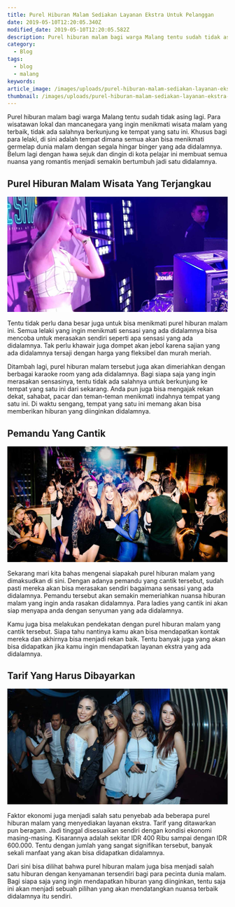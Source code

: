 ```yaml
---
title: Purel Hiburan Malam Sediakan Layanan Ekstra Untuk Pelanggan
date: 2019-05-10T12:20:05.340Z
modified_date: 2019-05-10T12:20:05.582Z
description: Purel hiburan malam bagi warga Malang tentu sudah tidak asing lagi. Para wisatawan lokal dan mancanegara yang ingin menikmati wisata dunia malam.
category:
  - Blog
tags:
  - blog
  - malang
keywords:
article_image: /images/uploads/purel-hiburan-malam-sediakan-layanan-ekstra-untuk-pelanggan-1.jpg
thumbnail: /images/uploads/purel-hiburan-malam-sediakan-layanan-ekstra-untuk-pelanggan-1-023.jpg
---
```

Purel hiburan malam bagi warga Malang tentu sudah tidak asing lagi. Para wisatawan lokal dan mancanegara yang ingin menikmati wisata malam yang terbaik, tidak ada salahnya berkunjung ke tempat yang satu ini. Khusus bagi para lelaki, di sini adalah tempat dimana semua akan bisa menikmati germelap dunia malam dengan segala hingar binger yang ada didalamnya. Belum lagi dengan hawa sejuk dan dingin di kota pelajar ini membuat semua nuansa yang romantis menjadi semakin bertumbuh jadi satu didalamnya.



## Purel Hiburan Malam Wisata Yang Terjangkau

![Purel Hiburan Malam Sediakan Layanan Ekstra Untuk Pelanggan](/images/uploads/purel-hiburan-malam-sediakan-layanan-ekstra-untuk-pelanggan-3.jpg)

Tentu tidak perlu dana besar juga untuk bisa menikmati purel hiburan malam ini. Semua lelaki yang ingin menikmati sensasi yang ada didalamnya bisa mencoba untuk merasakan sendiri seperti apa sensasi yang ada didalamnya. Tak perlu khawair juga dompet akan jebol karena sajian yang ada didalamnya tersaji dengan harga yang fleksibel dan murah meriah.

Ditambah lagi, purel hiburan malam tersebut juga akan dimeriahkan dengan berbagai karaoke room yang ada didalamnya. Bagi siapa saja yang ingin merasakan sensasinya, tentu tidak ada salahnya untuk berkunjung ke tempat yang satu ini dari sekarang. Anda pun juga bisa mengajak rekan dekat, sahabat, pacar dan teman-teman menikmati indahnya tempat yang satu ini. Di waktu sengang, tempat yang satu ini memang akan bisa memberikan hiburan yang diinginkan didalamnya.



## Pemandu Yang Cantik

![Purel Hiburan Malam Sediakan Layanan Ekstra Untuk Pelanggan](/images/uploads/purel-hiburan-malam-sediakan-layanan-ekstra-untuk-pelanggan-2.jpg)

Sekarang mari kita bahas mengenai siapakah purel hiburan malam yang dimaksudkan di sini. Dengan adanya pemandu yang cantik tersebut, sudah pasti mereka akan bisa merasakan sendiri bagaimana sensasi yang ada didalamnya. Pemandu tersebut akan semakin memeriahkan nuansa hiburan malam yang ingin anda rasakan didalamnya. Para ladies yang cantik ini akan siap menyapa anda dengan senyuman yang ada didalamnya.

Kamu juga bisa melakukan pendekatan dengan purel hiburan malam yang cantik tersebut. Siapa tahu nantinya kamu akan bisa mendapatkan kontak mereka dan akhirnya bisa menjadi rekan baik. Tentu banyak juga yang akan bisa didapatkan jika kamu ingin mendapatkan layanan ekstra yang ada didalamnya. 



## Tarif Yang Harus Dibayarkan

![Purel Hiburan Malam Sediakan Layanan Ekstra Untuk Pelanggan](/images/uploads/purel-hiburan-malam-sediakan-layanan-ekstra-untuk-pelanggan-1.jpg)

Faktor ekonomi juga menjadi salah satu penyebab ada beberapa purel hiburan malam yang menyediakan layanan ekstra. Tarif yang ditawarkan pun beragam. Jadi tinggal disesuaikan sendiri dengan kondisi ekonomi masing-masing. Kisarannya adalah sekitar IDR 400 Ribu sampai dengan IDR 600.000. Tentu dengan jumlah yang sangat signifikan tersebut, banyak sekali manfaat yang akan bisa didapatkan didalamnya. 

Dari sini bisa dilihat bahwa purel hiburan malam juga bisa menjadi salah satu hiburan dengan kenyamanan tersendiri bagi para pecinta dunia malam. Bagi siapa saja yang ingin mendapatkan hiburan yang diinginkan, tentu saja ini akan menjadi sebuah pilihan yang akan mendatangkan nuansa terbaik didalamnya itu sendiri.

